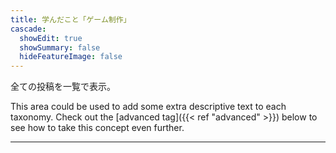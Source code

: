 ```yaml
---
title: 学んだこと「ゲーム制作」
cascade:
  showEdit: true
  showSummary: false
  hideFeatureImage: false
---
```


全ての投稿を一覧で表示。

This area could be used to add some extra descriptive text to each taxonomy. Check out the [advanced tag]({{< ref "advanced" >}}) below to see how to take this concept even further.

---

